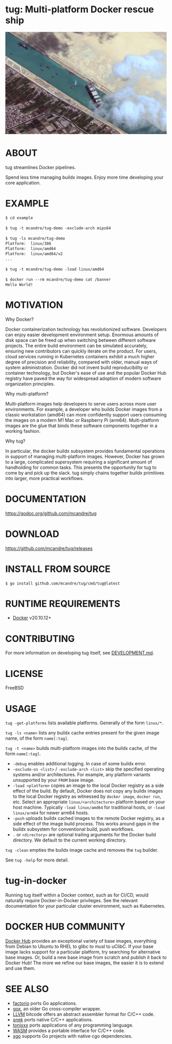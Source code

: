 # tug: Multi-platform Docker rescue ship

![logo](tug.png)

# ABOUT

tug streamlines Docker pipelines.

Spend less time managing buildx images. Enjoy more time developing your core application.

# EXAMPLE

```console
$ cd example

$ tug -t mcandre/tug-demo -exclude-arch mips64

$ tug -ls mcandre/tug-demo
Platform:  linux/386
Platform:  linux/amd64
Platform:  linux/amd64/v2
...

$ tug -t mcandre/tug-demo -load linux/amd64

$ docker run --rm mcandre/tug-demo cat /banner
Hello World!
```

# MOTIVATION

Why Docker?

Docker containerization technology has revolutionized software. Developers can enjoy easier development environment setup. Enormous amounts of disk space can be freed up when switching between different software projects. The entire build environment can be simulated accurately, ensuring new contributors can quickly iterate on the product. For users, cloud services running in Kubernetes containers exhibit a much higher degree of precision and reliability, compared with older, manual ways of system administration. Docker did not invent build reproducibility or container technology, but Docker's ease of use and the popular Docker Hub registry have paved the way for widespread adoption of modern software organization principles.

Why multi-platform?

Multi-platform images help developers to serve users across more user environments. For example, a developer who builds Docker images from a classic workstation (amd64) can more confidently support users consuming the images on a modern M1 Mac or Raspberry Pi (arm64). Multi-platform images are the glue that binds these software components together in a working fashion.

Why tug?

In particular, the docker buildx subsystem provides fundamental operations in support of managing multi-platform images. However, Docker has grown to a large, complicated supersystem requiring a significant amount of handholding for common tasks. This presents the opportunity for tug to come by and pick up the slack. tug simply chains together buildx primitives into larger, more practical workflows.

# DOCUMENTATION

https://godoc.org/github.com/mcandre/tug

# DOWNLOAD

https://github.com/mcandre/tug/releases

# INSTALL FROM SOURCE

```console
$ go install github.com/mcandre/tug/cmd/tug@latest
```

# RUNTIME REQUIREMENTS

* [Docker](https://www.docker.com/) v20.10.12+

# CONTRIBUTING

For more information on developing tug itself, see [DEVELOPMENT.md](DEVELOPMENT.md).

# LICENSE

FreeBSD

# USAGE

`tug -get-platforms` lists available platforms. Generally of the form `linux/*`.

`tug -ls <name>` lists any buildx cache entries present for the given image name, of the form `name[:tag]`.

`tug -t <name>` builds multi-platform images into the buildx cache, of the form `name[:tag]`.

* `-debug` enables additional logging. In case of some buildx error.
* `-exclude-os <list>` / `-exclude-arch <list>` skip the specified operating systems and/or architectures. For example, any platform variants unsupported by your `FROM` base image.
* `-load <platform>` copies an image to the local Docker registry as a side effect of the build. By default, Docker does not copy any buildx images to the local Docker registry as witnessed by `docker image`, `docker run`, etc. Select an appropriate `linux/<architecture>` platform based on your host machine. Typically `-load linux/amd64` for traditional hosts, or `-load linux/arm64` for newer arm64 hosts.
* `-push` uploads buildx cached images to the remote Docker registry, as a side effect of the image build process. This works around gaps in the buildx subsystem for conventional build, push workflows.
* `.` or `<directory>` are optional trailing arguments for the Docker build directory. We default to the current working directory.

`tug -clean` empties the buildx image cache and removes the `tug` builder.

See `tug -help` for more detail.

# tug-in-docker

Running tug itself within a Docker context, such as for CI/CD, would naturally require Docker-in-Docker privileges. See the relevant documentation for your particular cluster environment, such as Kubernetes.

# DOCKER HUB COMMUNITY

[Docker Hub](https://hub.docker.com/) provides an exceptional variety of base images, everything from Debian to Ubuntu to RHEL to glibc to musl to uClibC. If your base image lacks support for a particular platform, try searching for alternative base images. Or, build a new base image from scratch and publish it back to Docker Hub! The more we refine our base images, the easier it is to extend and use them.

# SEE ALSO

* [factorio](https://github.com/mcandre/factorio) ports Go applications.
* [gox](https://github.com/mitchellh/gox), an older Go cross-compiler wrapper.
* [LLVM](https://llvm.org/) bitcode offers an abstract assembler format for C/C++ code.
* [snek](https://github.com/mcandre/snek) ports native C/C++ applications.
* [tonixxx](https://github.com/mcandre/tonixxx) ports applications of any programming language.
* [WASM](https://webassembly.org/) provides a portable interface for C/C++ code.
* [xgo](https://github.com/karalabe/xgo) supports Go projects with native cgo dependencies.
